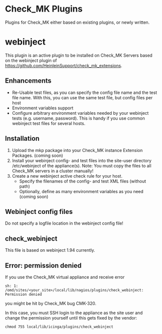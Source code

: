 # Check_MK Plugins

Plugins for Check_MK either based on existing plugins, or newly written.

# webinject
This plugin is an active plugin to be installed on Check_MK Servers based on the webinject plugin of https://github.com/HeinleinSupport/check_mk_extensions.  

## Enhancements
- Re-Usable test files, as you can specify the config file name and the test file name. With this, you can use the same test file, but config files per host
- Environment variables support
 - Configure arbitrary environment variables needed by your webinject tests (e.g. username, password). This is handy if you use common webinject test files for several hosts.

## Installation
1. Upload the mkp package into your Check_MK instance Extension Packages.  (coming soon)
2. Install your webinject config- and test files into the site-user directory /etc/webinject of the appliance(s).
   Note: You must copy the files to all Check_MK servers in a cluster manually!
3. Create a new webinject active check rule for your host. 
    - Specify the filenames of the config- and test XML files (without path)   
    - Optionally, define as many environment variables as you need (coming soon)

## Webinject config files
Do not specify a logfile location in the webinject config file!

## check_webinject
This file is based on webinject 1.94 currently.

## Error: permission denied
If you use the Check_MK virtual appliance and receive error
```
sh: 1: /omd/sites/<your_site>/local/lib/nagios/plugins/check_webinject: Permission denied
```
you might be hit by Check_MK bug CMK-320.

In this case, you must SSH login to the appliance as the site user and change the permission yourself until this gets fixed by the vendor:
```
chmod 755 local/lib/icinga/plugins/check_webinject
```
